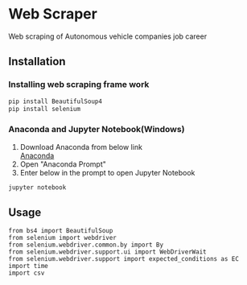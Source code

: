 # Web Scraper
Web scraping of Autonomous vehicle companies job career
## Installation
### Installing web scraping frame work
```bash
pip install BeautifulSoup4
pip install selenium
```
### Anaconda and Jupyter Notebook(Windows)
1. Download Anaconda from below link
<br>[Anaconda](https://www.anaconda.com/products/individual)
2. Open "Anaconda Prompt"
3. Enter below in the prompt to open Jupyter Notebook
```bash
jupyter notebook
```
## Usage
```
from bs4 import BeautifulSoup
from selenium import webdriver
from selenium.webdriver.common.by import By
from selenium.webdriver.support.ui import WebDriverWait
from selenium.webdriver.support import expected_conditions as EC
import time
import csv
```
